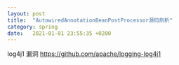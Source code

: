 ```yaml
---
layout: post
title:  "AutowiredAnnotationBeanPostProcessor源码剖析"
category: spring
date:   2021-01-01 23:55:35 +0200
---
```

log4j1 漏洞
https://github.com/apache/logging-log4j1  
